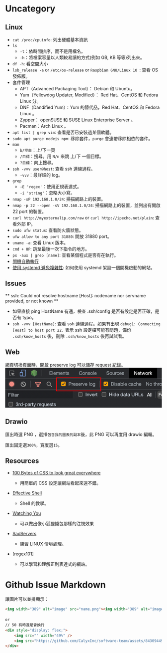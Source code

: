 # Uncategory


## Linux  

- `cat /proc/cpuinfo`: 列出硬體基本資訊  
- `ls`
  - `-t`：依時間排序，而不是用檔名。
  - `-h`：將檔案容量以人類較易讀的方式(例如 GB, KB 等等)列出來。
- `df -h`: 看空間大小  
- `lsb_release -a` or `/etc/os-release` or `Raspbian GNU/Linux 10 `: 查看 OS 發佈版。  
- 套件管理  
  - APT（Advanced Packaging Tool）： Debian 和 Ubuntu。  
  - Yum（Yellowdog Updater, Modified）： Red Hat、CentOS 和 Fedora Linux 分。  
  - DNF（Dandified Yum）：Yum 的替代品，Red Hat、CentOS 和 Fedora Linux 。  
  - Zypper： openSUSE 和 SUSE Linux Enterprise Server 。  
  - Pacman：Arch Linux 。  
- `apt list | grep vim`: 查看是否已安裝過某個軟體。  
- `sudo apt purge nodejs npm`: 移除套件，`purge` 會連帶移除相依的套件。  
- `man`  
  - `b/空白`：上/下一頁  
  - `/目標`：搜尋。用 `N/n` 來跳 上/下 一個目標。  
  - `?目標`：向上搜尋。
- `ssh -vvv user@host`: 查看 ssh 連線過程。
  - `-vvv`：最詳細的 log。
- `grep`
  - `-E 'regex'`：使用正規表達式。
  - `-i 'string'`：忽略大小寫。
- `nmap -sP 192.168.1.0/24`: 掃描網路上的裝置。
- `nmap -p 22 --open -sV 192.168.1.0/24`: 掃描網路上的裝置，並列出有開啟 22 port 的裝置。
- `curl http://myexternalip.com/raw` or `curl http://ipecho.net/plain`: 查看外部 IP。
- `sudo ufw status`: 查看防火牆狀態。
- `ufw allow to any port 31880`: 開放 31880 port。
- `uname -a`: 查看 Linux 版本。
- `cmd + UP`: 跳至最後一次下指令的地方。
- `ps -aux | grep [name]`: 查看某個程式是否有在執行。
- [開機自動執行](https://blog.twshop.asia/ubuntu-18-04-%E9%96%8B%E6%A9%9F%E8%87%AA%E5%8B%95%E5%9F%B7%E8%A1%8C%E7%A8%8B%E5%BC%8F/)
- [使用 systemd 避免複雜性](https://mgdm.net/weblog/systemd/): 如何使用 systemd 架設一個開機啟動的網站。

## Issues

** ssh: Could not resolve hostname [Host]: nodename nor servname provided, or not known **

- 如果直接 ping HostName 有通，檢查 .ssh/config 是否有設定是否正確，是否有 typo。
- `ssh -vvv [HostName]`: 查看 ssh 連線過程。如果有出現 `debug1: Connecting [Host] to host port 22.` 表示 ssh 設定檔可能有問題，備份 `.ssh/know_hosts` 後，刪除 `.ssh/know_hosts` 後再試試看。

## Web

網頁切換頁面時，開啟 preserve log 可以儲存 request 紀錄。
![](assets/web-chrome-preserve-log.png)

## Drawio

匯出時選 PNG ，選擇`包含我的圖表的副本`後，此 PNG 可以再度用 drawio 編輯。

匯出固定選`300%`，寬度選`15`。　

## Resources
- [100 Bytes of CSS to look great everywhere](https://www.swyx.io/css-100-bytes)
  - 用簡單的 CSS 設定讓網站看起來還不錯。
- [Effective Shell](https://effective-shell.com/)
  - Shell 的教學。
- [Watching You](https://github.com/jj811208/watching-you)
  - 可以做出像小狐狸錢包那樣的注視效果

- [SadServers](https://sadservers.com/scenarios)
   - 練習 LINUX 情境處理。

- [regex101]
    - 可以學習和理解正則表達式的網站。

# Github Issue Markdown

讓圖片可以並排顯示：

```md
<img width="389" alt="image" src="name.png"><img width="389" alt="image" src="name2.jpg">

or
// 50 有時還是會換行
<div style="display: flex;">
    <img src="" width="49%" />
    <img src="https://github.com/CalyxInc/software-team/assets/84309449/fc4483da-de42-427f-a2f1-e087d6b75fc8" width="49%" />
</div>
```
